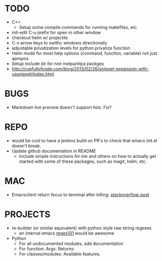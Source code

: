 
# TODO
  * C++
      * Setup some compile commands for running makefiles, etc.
  * init-edit C-u prefix for open in other window
  * checkout helm w/ projectile
  * C-x arrow keys to swithc windows directionally
  * adjustable privatization levels for python privatize function
  * Helm mode for most help options (command, function, variable) not just apropos
  * Setup include dir for non melpa/elpa packges
  * http://cupfullofcode.com/blog/2013/02/26/snippet-expansion-with-yasnippet/index.html

# BUGS
  * Markdown live preview doesn't support lists. Fix?

# REPO
  * would be cool to have a jenkins build on PR's to check that emacs init.el doesn't break.
  * Update github documentation in README
	  * Include simple instructions for me and others on how to actually get started with some of these packages, such as magit, helm, etc.

# MAC
  * Emacsclient return focus to terminal after killing: [stackoverflow post](https://stackoverflow.com/questions/47496959/how-to-return-focus-to-terminal-after-closing-gui-emacsclient-on-mac-os-x)

# PROJECTS
  * re-builder (or similar equivalent) with python style raw string regexes
	  * an internal emacs [regex101](https://regex101.com/) would be awesome
  * Python
    * For all undocumented modules, add documentation
    * For function: Args: Returns:
    * For classes/modules: Available features.
